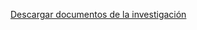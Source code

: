  [Descargar documentos de la investigación](https://github.com/AlexisAC/Investigacion/blob/master/Investigacion.zip) 

